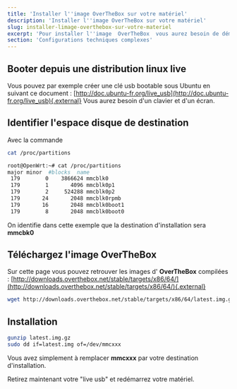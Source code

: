 ```yaml
---
title: 'Installer l''image OverTheBox sur votre matériel'
description: 'Installer l''image OverTheBox sur votre matériel'
slug: installer-limage-overthebox-sur-votre-materiel
excerpt: 'Pour installer l''image  OverTheBox  vous aurez besoin de démarrer une distribution &quot;Live&quot; linux afin de copier l''image sur votre matériel.'
section: 'Configurations techniques complexes'
---
```


## Booter depuis une distribution linux live
Vous pouvez par exemple créer une clé usb bootable sous Ubuntu en suivant ce document : [http://doc.ubuntu-fr.org/live_usb](http://doc.ubuntu-fr.org/live_usb){.external} Vous aurez besoin d'un clavier et d'un écran.


## Identifier l'espace disque de destination
Avec la commande


```bash
cat /proc/partitions

root@OpenWrt:~# cat /proc/partitions
major minor  #blocks  name
 179        0    3866624 mmcblk0
 179        1       4096 mmcblk0p1
 179        2     524288 mmcblk0p2
 179       24       2048 mmcblk0rpmb
 179       16       2048 mmcblk0boot1
 179        8       2048 mmcblk0boot0
```

On identifie dans cette exemple que la destination d'installation sera **mmcbk0**


## Téléchargez l'image OverTheBox
Sur cette page vous pouvez retrouver les images d' **OverTheBox**  compilées : [http://downloads.overthebox.net/stable/targets/x86/64/](http://downloads.overthebox.net/stable/targets/x86/64/){.external}


```bash
wget http://downloads.overthebox.net/stable/targets/x86/64/latest.img.gz
```


## Installation

```bash
gunzip latest.img.gz
sudo dd if=latest.img of=/dev/mmcxxx
```

Vous avez simplement à remplacer  **mmcxxx**  par votre destination d'installation.

Retirez maintenant votre "live usb" et redémarrez votre matériel.
